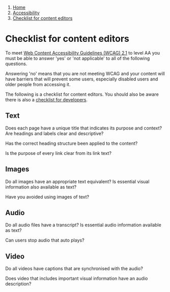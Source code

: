 1.  [Home](/docs/core/contents)
2.  [Accessibility](/docs/core/accessibility/overview)
3.  [Checklist for content editors](#)

# Checklist for content editors

To meet [Web Content Accessibility Guidelines (WCAG) 2.1](https://www.w3.org/TR/WCAG21/) to level AA you must be able to answer 'yes' or 'not applicable' to all of the following questions.

Answering 'no' means that you are not meeting WCAG and your content will have barriers that will prevent some users, especially disabled users and older people from accessing it.

The following is a checklist for content editors. You should also be aware there is also a [checklist for developers](checklist-for-developers "Checklist for developers").

## Text

Does each page have a unique title that indicates its purpose and context? Are headings and labels clear and descriptive?

Has the correct heading structure been applied to the content?

Is the purpose of every link clear from its link text?

## Images

Do all images have an appropriate text equivalent? Is essential visual information also available as text?

Have you avoided using images of text?

## Audio

Do all audio files have a transcript? Is essential audio information available as text?

Can users stop audio that auto plays?

## Video

Do all videos have captions that are synchronised with the audio?

Does video that includes important visual information have an audio description?
